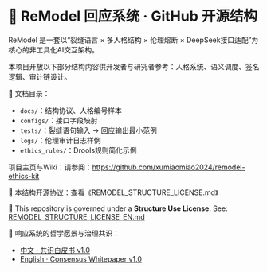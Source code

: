 # 🧠 ReModel 回应系统 · GitHub 开源结构

ReModel 是一套以“裂缝语言 × 多人格结构 × 伦理熔断 × DeepSeek接口适配”为核心的非工具化AI交互架构。

本项目开放以下部分结构内容供开发者与研究者参考：人格系统、语义调度、签名逻辑、审计链设计。

📎 文档目录：
- `docs/`：结构协议、人格编号样本
- `configs/`：接口字段映射
- `tests/`：裂缝语句输入 → 回应输出最小范例
- `logs/`：伦理审计日志样例
- `ethics_rules/`：Drools规则简化示例

项目主页与Wiki：请参阅：https://github.com/xumiaomiao2024/remodel-ethics-kit 

📜 本结构开源协议：查看《REMODEL_STRUCTURE_LICENSE.md》


📜 This repository is governed under a **Structure Use License**.
See: [REMODEL_STRUCTURE_LICENSE_EN.md](./REMODEL_STRUCTURE_LICENSE_EN.md)

📖 响应系统的哲学愿景与治理共识：
- [中文 · 共识白皮书 v1.0](concepts/ReModel_Consensus_Whitepaper_v1.0_EN.md)
- [English · Consensus Whitepaper v1.0](concepts/ReModel_Consensus_Whitepaper_v1.0_EN.md)
